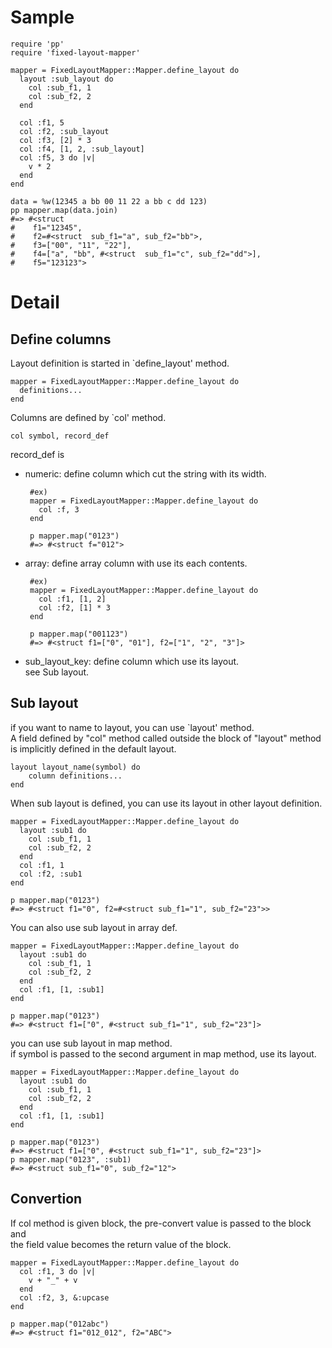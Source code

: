 Sample
====
    require 'pp'
    require 'fixed-layout-mapper'
    
    mapper = FixedLayoutMapper::Mapper.define_layout do
      layout :sub_layout do
        col :sub_f1, 1
        col :sub_f2, 2
      end
    
      col :f1, 5 
      col :f2, :sub_layout
      col :f3, [2] * 3
      col :f4, [1, 2, :sub_layout]
      col :f5, 3 do |v|
        v * 2
      end
    end
    
    data = %w(12345 a bb 00 11 22 a bb c dd 123)
    pp mapper.map(data.join)
    #=> #<struct 
    #    f1="12345",
    #    f2=#<struct  sub_f1="a", sub_f2="bb">,
    #    f3=["00", "11", "22"],
    #    f4=["a", "bb", #<struct  sub_f1="c", sub_f2="dd">],
    #    f5="123123">

Detail
====

Define columns
----
Layout definition is started in `define_layout' method.

    mapper = FixedLayoutMapper::Mapper.define_layout do
      definitions...
    end

Columns are defined by `col' method.

    col symbol, record_def

record_def is 
 * numeric: define column which cut the string with its width.

        #ex)
        mapper = FixedLayoutMapper::Mapper.define_layout do
          col :f, 3
        end
        
        p mapper.map("0123")
        #=> #<struct f="012">

 * array: define array column with use its each contents.

        #ex)
        mapper = FixedLayoutMapper::Mapper.define_layout do
          col :f1, [1, 2]
          col :f2, [1] * 3
        end
        
        p mapper.map("001123")
        #=> #<struct f1=["0", "01"], f2=["1", "2", "3"]>

 * sub_layout_key: define column which use its layout.  
   see Sub layout.

Sub layout
----

if you want to name to layout, you can use `layout' method.  
A field defined by "col" method called outside the block of "layout" method  is implicitly defined in the default layout.

    layout layout_name(symbol) do
        column definitions...
    end

When sub layout is defined, you can use its layout in other layout definition.

    mapper = FixedLayoutMapper::Mapper.define_layout do
      layout :sub1 do
        col :sub_f1, 1
        col :sub_f2, 2
      end
      col :f1, 1
      col :f2, :sub1
    end

    p mapper.map("0123")
    #=> #<struct f1="0", f2=#<struct sub_f1="1", sub_f2="23">>

You can also use sub layout in array def.

    mapper = FixedLayoutMapper::Mapper.define_layout do
      layout :sub1 do
        col :sub_f1, 1
        col :sub_f2, 2
      end
      col :f1, [1, :sub1]
    end

    p mapper.map("0123")
    #=> #<struct f1=["0", #<struct sub_f1="1", sub_f2="23"]>

you can use sub layout in map method.  
if symbol is passed to the second argument in map method, use its layout.

    mapper = FixedLayoutMapper::Mapper.define_layout do
      layout :sub1 do
        col :sub_f1, 1
        col :sub_f2, 2
      end
      col :f1, [1, :sub1]
    end

    p mapper.map("0123")
    #=> #<struct f1=["0", #<struct sub_f1="1", sub_f2="23"]>
    p mapper.map("0123", :sub1)
    #=> #<struct sub_f1="0", sub_f2="12">


Convertion
----

If col method is given block, the pre-convert value is passed to the block and  
the field value becomes the return value of the block.

    mapper = FixedLayoutMapper::Mapper.define_layout do
      col :f1, 3 do |v|
        v + "_" + v
      end
      col :f2, 3, &:upcase
    end

    p mapper.map("012abc")
    #=> #<struct f1="012_012", f2="ABC">
